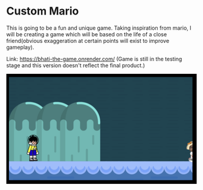# Custom Mario

This is going to be a fun and unique game. Taking inspiration from mario, I will be creating a game which will be based on the life of a close friend(obvious exaggeration at certain points will exist to improve gameplay).

Link: https://bhati-the-game.onrender.com/ (Game is still in the testing stage and this version doesn't reflect the final product.)

![Game View](https://github.com/rushil1904/Custom-Mario/blob/main/game/src/media/game_view.png)
